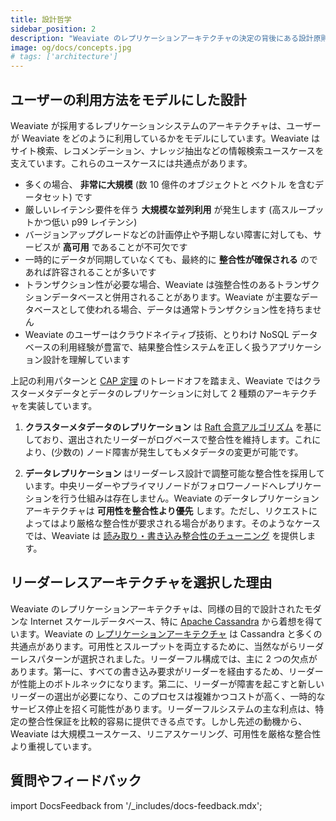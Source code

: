 ```yaml
---
title: 設計哲学
sidebar_position: 2
description: "Weaviate のレプリケーションアーキテクチャの決定の背後にある設計原則とユーザー中心アプローチ。"
image: og/docs/concepts.jpg
# tags: ['architecture']
---
```


## ユーザーの利用方法をモデルにした設計

Weaviate が採用するレプリケーションシステムのアーキテクチャは、ユーザーが Weaviate をどのように利用しているかをモデルにしています。Weaviate はサイト検索、レコメンデーション、ナレッジ抽出などの情報検索ユースケースを支えています。これらのユースケースには共通点があります。  
* 多くの場合、 **非常に大規模** (数 10 億件のオブジェクトと ベクトル を含むデータセット) です  
* 厳しいレイテンシ要件を伴う **大規模な並列利用** が発生します (高スループットかつ低い p99 レイテンシ)  
* バージョンアップグレードなどの計画停止や予期しない障害に対しても、サービスが **高可用** であることが不可欠です  
* 一時的にデータが同期していなくても、最終的に **整合性が確保される** のであれば許容されることが多いです  
* トランザクション性が必要な場合、Weaviate は強整合性のあるトランザクションデータベースと併用されることがあります。Weaviate が主要なデータベースとして使われる場合、データは通常トランザクション性を持ちません  
* Weaviate のユーザーはクラウドネイティブ技術、とりわけ NoSQL データベースの利用経験が豊富で、結果整合性システムを正しく扱うアプリケーション設計を理解しています  

上記の利用パターンと [CAP 定理](./index.md#cap-theorem) のトレードオフを踏まえ、Weaviate ではクラスターメタデータとデータのレプリケーションに対して 2 種類のアーキテクチャを実装しています。

1. **クラスターメタデータのレプリケーション** は [Raft 合意アルゴリズム](https://raft.github.io/) を基にしており、選出されたリーダーがログベースで整合性を維持します。これにより、(少数の) ノード障害が発生してもメタデータの変更が可能です。  

2. **データレプリケーション** はリーダーレス設計で調整可能な整合性を採用しています。中央リーダーやプライマリノードがフォロワーノードへレプリケーションを行う仕組みは存在しません。Weaviate のデータレプリケーションアーキテクチャは **可用性を整合性より優先** します。ただし、リクエストによってはより厳格な整合性が要求される場合があります。そのようなケースでは、Weaviate は [読み取り・書き込み整合性のチューニング](./consistency.md) を提供します。  

## リーダーレスアーキテクチャを選択した理由

Weaviate のレプリケーションアーキテクチャは、同様の目的で設計されたモダンな Internet スケールデータベース、特に [Apache Cassandra](https://cassandra.apache.org/_/index.html) から着想を得ています。Weaviate の [レプリケーションアーキテクチャ](./cluster-architecture.md) は Cassandra と多くの共通点があります。可用性とスループットを両立するために、当然ながらリーダーレスパターンが選択されました。リーダーフル構成では、主に 2 つの欠点があります。第一に、すべての書き込み要求がリーダーを経由するため、リーダーが性能上のボトルネックになります。第二に、リーダーが障害を起こすと新しいリーダーの選出が必要になり、このプロセスは複雑かつコストが高く、一時的なサービス停止を招く可能性があります。リーダーフルシステムの主な利点は、特定の整合性保証を比較的容易に提供できる点です。しかし先述の動機から、Weaviate は大規模ユースケース、リニアスケーリング、可用性を厳格な整合性より重視しています。  

## 質問やフィードバック

import DocsFeedback from '/_includes/docs-feedback.mdx';

<DocsFeedback/>